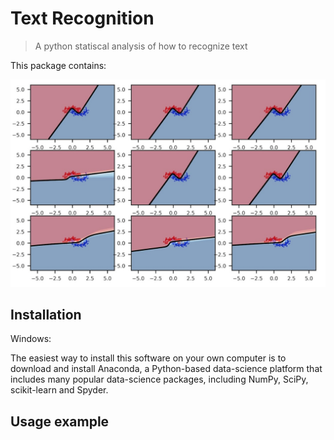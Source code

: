 # Text Recognition
> A python statiscal analysis of how to recognize text

This package contains:

![](header.png)

## Installation

Windows:

The easiest way to install this software on your own computer is to download and install Anaconda, a Python-based data-science platform that includes many popular data-science packages, including NumPy, SciPy, scikit-learn and Spyder.

## Usage example

